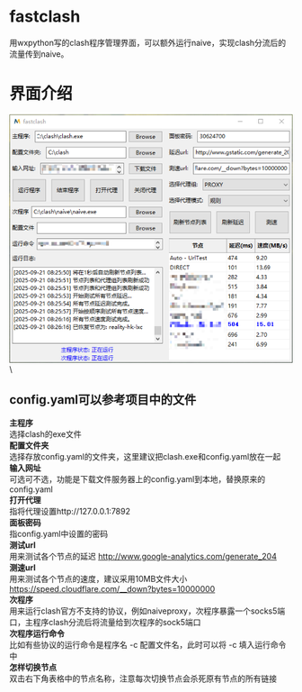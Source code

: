 # fastclash

用wxpython写的clash程序管理界面，可以额外运行naive，实现clash分流后的流量传到naive。

# 界面介绍

![image](https://github.com/hansid/fastclash/blob/main/Snipaste_2025-09-21_08-37-48.png)\
## config.yaml可以参考项目中的文件
**主程序**\
选择clash的exe文件\
**配置文件夹**\
选择存放config.yaml的文件夹，这里建议把clash.exe和config.yaml放在一起\
**输入网址**\
可选可不选，功能是下载文件服务器上的config.yaml到本地，替换原来的config.yaml\
**打开代理**\
指将代理设置http://127.0.0.1:7892 \
**面板密码**\
指config.yaml中设置的密码\
**测试url**\
用来测试各个节点的延迟 http://www.google-analytics.com/generate_204 \
**测速url**\
用来测试各个节点的速度，建议采用10MB文件大小 https://speed.cloudflare.com/__down?bytes=10000000 \
**次程序**\
用来运行clash官方不支持的协议，例如naiveproxy，次程序暴露一个socks5端口，主程序clash分流后将流量给到次程序的sock5端口\
**次程序运行命令**\
比如有些协议的运行命令是程序名 -c 配置文件名，此时可以将 -c 填入运行命令中\
**怎样切换节点**\
双击右下角表格中的节点名称，注意每次切换节点会杀死原有节点的所有链接

